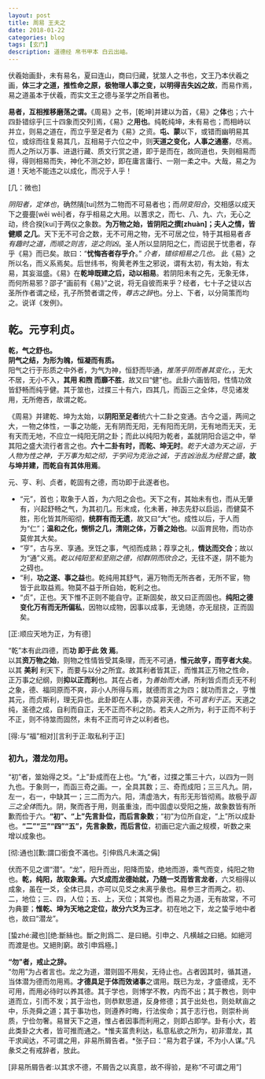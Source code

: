 ```yaml
---
layout: post
title: 周易 王夫之
date: 2018-01-22
categories: blog
tags: [玄门]
description: 道德经 帛书甲本 白云出岫。
---
```


伏羲始画卦，未有易名，夏曰连山，商曰归藏，犹筮人之书也，文王乃本伏羲之画，**体三才之道，推性命之原，极物理人事之变，以明得吉失凶之故**，而易作焉，易之道虽本于伏羲，而实文王之德与圣学之所自著也。


**易者，互相推移磨荡之谓。**《周易》之书，[乾坤]并建以为首，《易》之**体**也；六十四卦错综乎[三十四象而交列]焉，《易》之**用也**。纯乾纯坤，未有易也；而相峙以并立，则易之道在，而立乎至足者为《易》之资。**屯、蒙**以下，或错而幽明易其位，或综而往复易其几，互相易于六位之中，则**天道之变化，人事之通塞**，尽焉。而人之所以万事、进退行藏、质文行赏之道，即于是而在，故同道也，失则相易而得，得则相易而失，神化不测之妙，即在庸言庸行、一刚一柔之中。大哉，易之为道！天地不能违之以成化，而况于人乎！


[几：微也]


*阴阳者，定体也*，确然隤[tuí]然为二物而不可易者也；而*阴变阳合*，交相感以成天下之亹亹[wěi wěi]者，存乎相易之大用。以蓍求之，而七、八、九、六，无心之动，终合揆[kuí]于两仪之象数。**为万物之始，皆阴阳之撰[zhuàn]；夫人之情，皆 健顺 之几**。天下无不可合之数，无不可用之物，无不可居之位，特于其相易者*各有趣时之道，而顺之则吉，逆之则凶*。圣人所以显阴阳之仁，而诏民于忧患者，存乎《易》而已矣。故曰：“**忧悔吝者存乎介**。” *介者，错综相易之几也。* 此《易》之所以名，而义系焉矣。后世纬书，徇黄老养生之邪说，谓有太初，有太始，有太易，其妄滋盛。《易》在**乾坤既建之后，动以相易**。若阴阳未有之先，无象无体，而何所易邪？邵子“画前有《易》”之说，将无自彼而来乎？经者，七十子之徒以古圣所作者谓之经，孔子所赞者谓之传，*尊古之辞*也。分上、下者，以分简策而均之。说详《发例》。


## 乾。元亨利贞。
**乾，气之舒也。**<br>
**阴气之结，为形为魄，恒凝而有质。**<br>
阳气之行于形质之中外者，为气为神，恒舒而毕通，*推荡乎阴而善其变化*，，无大不居，无小不入，**其用 和煦 而靡不胜**，故又曰“健”也。此卦六画皆阳，性情功效皆舒畅而纯乎健。其于筮也，过揲三十有六，四其几，而函三之全体，尽见诸发用，无所倦吝，故谓之乾。
　　
  
《周易》并建乾、坤为太始，以**阴阳至足者**统六十二卦之变通。古今之遥，两间之大，一物之体性，一事之功能，无有阴而无阳，无有阳而无阴，无有地而无天，无有天而无地，不应立一纯阳无阴之卦；而此以纯阳为乾者，盖就阴阳合运之中，举其阳之盛大流行者言之也。**六十二卦有时，而乾、坤无时**。*乾于大造为天之运，于人物为性之神，于万事为知之彻，于学问为克治之诚，于吉凶治乱为经营之盛*，**故与坤并建，而乾自有其体用焉**。
　　
  
元、亨、利、贞者，乾固有之德，而功即于此遂者也。<br>
- “元”，首也；取象于人首，为六阳之会也。天下之有，其始未有也，而从无肇有，兴起舒畅之气，为其初几。形末成，化未著，神志先舒以启运，而健莫不胜，形化皆其所昭彻，**统群有而无遗**，故又曰“大”也。成性以后，于人而为“仁”；**温和之化，恻悱之几，清刚之体，万善之始也**。以函育民物，而功亦莫侔其大矣。<br>
- “亨”，古与烹、享通。烹饪之事，气彻而成熟；荐享之礼，**情达而交合**；故以为“通”义焉。*乾以纯阳至和至刚之德，彻群阴而欣合之*，无往不遂，阴不能为之碍也。<br>
- “利，**功之遂、事之益**也。乾纯用其舒气，遍万物而无所吝者，无所不宦，物皆于此取益焉。物莫不益于所自始，乾利之也。<br>
- “贞”，正也。天下惟不正则不能自守。正斯固矣，故又曰正而固也。**纯阳之德变化万有而无所偏私**，因物以成物，因事以成事，无诡随，亦无屈挠，正而固矣。


[正:顺应天地为正，为有德]


“乾”本有此四德，而**功 即于此 效 焉**。<br>
以其**资万物之始**，则物之性情皆受其条理，而无不可通，**惟元故亨，而亨者大矣**。以其 **美利** 利天下，而要与以分之所宜。故其利者皆其正，而惟其正万物之性命，正万事之纪纲，则**抑以正而利**也。其在占者，为*善始而大通*，所利皆贞而贞无不利之象，德、福同原而不爽，非小人所得与焉，就德而言之为四；就功而言之，亨惟其元，而贞斯利，理无异也。此卦即在人事，亦莫非天德，不可*言利于正*。天道之纯，圣德之成，自利而自正，无不正而不利之防。若夫人之所为，利于正而不利于不正，则不待筮而固然，未有不正而可许之以利者也。


[得:与“福”相对][言利于正:取私利于正]


### 初九，潜龙勿用。

“初”者，筮始得之爻。“上”卦成而在上也。“九”者，过揲之策三十六，以四为一则九也。于象则一，而函三奇之画。一，全具其数；三、奇而成阳；三三凡九。阴，左一，右一，中缺其一；三二而为六。阳，清虚浩大，有形无形皆彻焉。故极乎*函三之全体*而九。阴，聚而吝于用，则虽重浊，而中固虚以受阳之施，故象数皆有所歉而俭于六。**“初”、“上”先言卦位，而后言象数**；“初”为位所自定，“上”所以成卦也。**“二”“三”“四”“五”，先言象数，而后言位**，初画已定六画之规模，听数之来增以成象也。


[彻:通也][歉:謂口銜食不滿也。引伸爲凡未滿之偁]


伏而不见之谓“潜”。“龙”，阳升而出，阳降而蛰，绝地而游，乘气而变，纯阳之物也。**乾，纯阳，故取象焉。六爻成而龙德始就，乃随一爻而皆言龙者**，六爻相得以成象，虽在一爻，全体已具，亦可以见爻之未离乎彖也。易参三才而两之。初、二，地位；三、四，人位；五、上，天位；其常也。而易之为道，无有故常，不可为典要；**惟乾、坤为天地之定位，故分六爻为三才**。初在地之下，龙之蛰乎地中者也，故曰“潜龙”。


[蛰zhé:藏也][绝:斷絲也。斷之則爲二、是曰絕。引申之、凡横越之曰絕。如絕河而渡是也。又絕則窮。故引申爲極。]


**“勿”者，戒止之辞。**<br>
“勿用”为占者言也。龙之为道，潜则固不用矣，无待止也。占者因其时，循其道，当体潜为德而勿用焉。**才德具足于体而效诸事**之谓用。既已为龙，才盛德成，无不可用，而用必待时以养其德。其于学也，则博学不教，内而不出；其于教也，则中道而立，引而不发；其于治也，则恭默思道，反身修德；其于出处也，则处畎亩之中，乐尧舜之道；其于事功也，则遵养时晦，行法俟命；其于志行也，则崇朴尚质，宁俭勿奢。易冒天下之道，惟占者因事而利用之，则即占即学。卦有小大，若此类卦之大者，皆可推而通之。*惟夫富贵利达，私意私欲之所为，初非潜龙，其干求闻达，不可谓之用，非易所屑告者。*张子曰：“易为君子谋，不为小人谋。”凡彖爻之有戒辞者，放此。


[非易所屑告者:以其求不德，不屑告之以真意，故不得验，是称“不可谓之用”]







